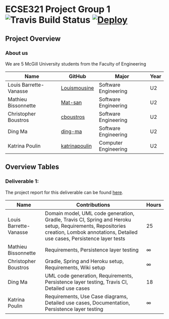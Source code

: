 # ECSE321 Project Group 1 ![Travis Build Status](https://travis-ci.com/McGill-ECSE321-Winter2020/project-group-01.svg?token=fsmRFkAy9TTnJy5UEPzf&branch=master) [![Deploy](https://www.herokucdn.com/deploy/button.svg)](https://heroku.com/deploy?template=https://github.com/McGill-ECSE321-Winter2020/project-group-01)

## Project Overview

### About us
We are 5 McGill University students from the Faculty of Engineering

| Name | GitHub | Major | Year |
| ------------- | ------------- | ------------- | ------------- |
|Louis Barrette-Vanasse | [Louismousine](https://github.com/Louismousine) | Software Engineering | U2 |
|Mathieu Bissonnette | [Mat-san](https://github.com/Mat-san) | Software Engineering | U2 |
|Christopher Boustros | [cboustros](https://github.com/cboustros) | Software Engineering | U2 |
|Ding Ma | [ding-ma](https://github.com/ding-ma) | Software Engineering | U2 |
|Katrina Poulin | [katrinapoulin](https://github.com/katrinapoulin) | Computer Engineering | U2 |

## Overview Tables
### Deliverable 1:

The project report for this deliverable can be found [here](https://github.com/McGill-ECSE321-Winter2020/project-group-01/wiki/Project-Report:-Sprint-1).

| Name | Contributions | Hours |
| ------------- | ------------- | ------------- |
| Louis Barrette-Vanasse | Domain model, UML code generation, Gradle, Travis CI, Spring and Heroku setup, Requirements, Repositories creation, Lombok annotations, Detailed use cases, Persistence layer tests | 25 |
| Mathieu Bissonnette |Requirements, Persistence layer testing | ∞ |
| Christopher Boustros | Gradle, Spring and Heroku setup, Requirements, Wiki setup | ∞ |
| Ding Ma | UML code generation, Requirements, Persistence layer testing, Travis CI, Detailed use cases | 18 |
| Katrina Poulin | Requirements, Use Case diagrams, Detailed use cases, Documentation, Persistence layer testing | ∞ |

